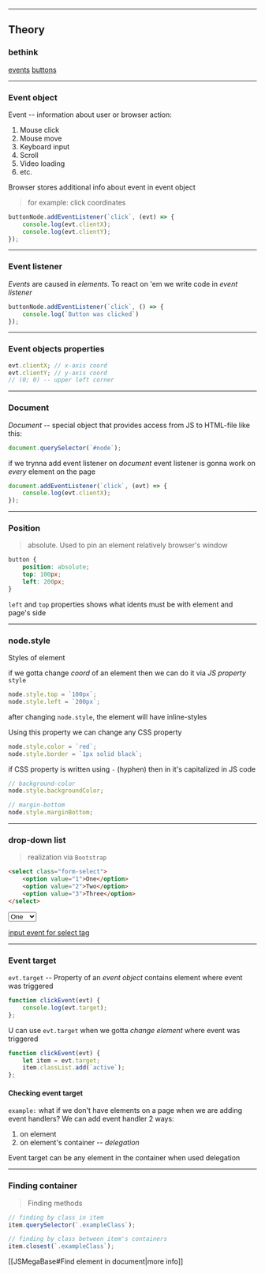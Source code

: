 ****
## Theory

### bethink
[events](JSMegaBase#Events)
[buttons](JSMegaBase#Buttons)
- - -

### Event object

Event -- information about user or browser action:
1. Mouse click
2. Mouse move
3. Keyboard input
4. Scroll 
5. Video loading 
6. etc.

Browser stores additional info about event in event object 
> for example: click coordinates
```js
buttonNode.addEventListener(`click`, (evt) => {
	console.log(evt.clientX);
	console.log(evt.clientY);
});
```


****
### Event listener

*Events* are caused in *elements*.
To react on 'em we write code in *event listener*
```js
buttonNode.addEventListener(`click`, () => {
	console.log(`Button was clicked`)
});
```


****
### Event objects properties

```js
evt.clientX; // x-axis coord
evt.clientY; // y-axis coord
// (0; 0) -- upper left corner
```


****
### Document

*Document* -- special object that provides access from JS to HTML-file like this: 
```js
document.querySelector(`#node`);
```

if we trynna add event listener on *document* event listener is gonna work on _every_ element on the page 
```js
document.addEventListener(`click`, (evt) => {
	console.log(evt.clientX);
});
```


****
### Position 

> absolute. Used to pin an element relatively browser's window
```css
button {
	position: absolute;
	top: 100px;
	left: 200px;
}
```
`left` and `top` properties shows what idents must be with element and page's side


****
### node.style

Styles of element

if we gotta change *coord* of an element then we can do it via *JS property* `style`
```js
node.style.top = `100px`;
node.style.left = `200px`;
```

after changing `node.style`, the element will have inline-styles

Using this property we can change any CSS property
```js
node.style.color = `red`;
node.style.border = `1px solid black`;
```

if CSS property is written using `-` (hyphen) then in it's capitalized in JS code
```js
// background-color
node.style.backgroundColor;

// margin-bottom 
node.style.marginBottom;
```


****
### drop-down list

> realization via `Bootstrap`
```html
<select class="form-select">
	<option value="1">One</option>
	<option value="2">Two</option>
	<option value="3">Three</option>
</select>
```
<select class="form-select">
	<option value="1">One</option>
	<option value="2">Two</option>
	<option value="3">Three</option>
</select>

[input event for select tag](JSMegaBase#input+select)


****
### Event target

`evt.target` -- Property of an _event object_ contains element where event was triggered
```js
function clickEvent(evt) {
	console.log(evt.target);
};
```

U can use `evt.target` when we gotta _change element_ where event was triggered
```js
function clickEvent(evt) {
	let item = evt.target;
	item.classList.add(`active`);
};
```

#### Checking event target

`example:` what if we don't have elements on a page when we are adding event handlers? 
We can add event handler 2 ways:
1. on element
2. on element's container -- _delegation_

Event target can be any element in the container when used delegation


****
### Finding container

> Finding methods
```js
// finding by class in item
item.querySelector(`.exampleClass`);

// finding by class between item's containers 
item.closest(`.exampleClass`);
```

[[JSMegaBase#Find element in document|more info]]

